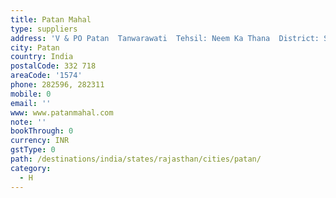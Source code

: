 ```yaml
---
title: Patan Mahal
type: suppliers
address: 'V & PO Patan  Tanwarawati  Tehsil: Neem Ka Thana  District: Sikar'
city: Patan
country: India
postalCode: 332 718
areaCode: '1574'
phone: 282596, 282311
mobile: 0
email: ''
www: www.patanmahal.com
note: ''
bookThrough: 0
currency: INR
gstType: 0
path: /destinations/india/states/rajasthan/cities/patan/
category:
  - H
---
```


